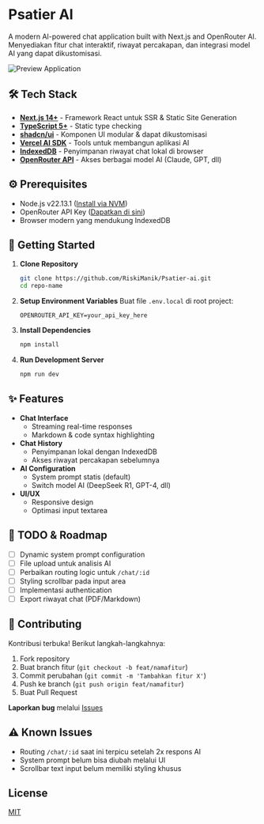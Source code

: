 # Psatier AI

A modern AI-powered chat application built with Next.js and OpenRouter AI. Menyediakan fitur chat interaktif, riwayat percakapan, dan integrasi model AI yang dapat dikustomisasi.

![Preview Application](https://images.unsplash.com/photo-1651559038978-7079d2300016?q=80&w=2070&auto=format&fit=crop&ixlib=rb-4.0.3&ixid=M3wxMjA3fDB8MHxwaG90by1wYWdlfHx8fGVufDB8fHx8fA%3D%3D)

## 🛠 Tech Stack

- **[Next.js 14+](https://nextjs.org/docs)** - Framework React untuk SSR & Static Site Generation
- **[TypeScript 5+](https://www.typescriptlang.org/docs/)** - Static type checking
- **[shadcn/ui](https://ui.shadcn.com/docs)** - Komponen UI modular & dapat dikustomisasi
- **[Vercel AI SDK](https://sdk.vercel.ai/docs)** - Tools untuk membangun aplikasi AI
- **[IndexedDB](https://developer.mozilla.org/en-US/docs/Web/API/IndexedDB_API)** - Penyimpanan riwayat chat lokal di browser
- **[OpenRouter API](https://openrouter.ai/docs)** - Akses berbagai model AI (Claude, GPT, dll)

## ⚙️ Prerequisites

- Node.js v22.13.1 ([Install via NVM](https://github.com/nvm-sh/nvm))
- OpenRouter API Key ([Dapatkan di sini](https://openrouter.ai/keys))
- Browser modern yang mendukung IndexedDB

## 🚀 Getting Started

1. **Clone Repository**

   ```bash
   git clone https://github.com/RiskiManik/Psatier-ai.git
   cd repo-name
   ```

2. **Setup Environment Variables**
   Buat file `.env.local` di root project:

   ```env
   OPENROUTER_API_KEY=your_api_key_here
   ```

3. **Install Dependencies**

   ```bash
   npm install
   ```

4. **Run Development Server**
   ```bash
   npm run dev
   ```

## ✨ Features

- **Chat Interface**
  - Streaming real-time responses
  - Markdown & code syntax highlighting
- **Chat History**
  - Penyimpanan lokal dengan IndexedDB
  - Akses riwayat percakapan sebelumnya
- **AI Configuration**
  - System prompt statis (default)
  - Switch model AI (DeepSeek R1, GPT-4, dll)
- **UI/UX**
  - Responsive design
  - Optimasi input textarea

## 📌 TODO & Roadmap

- [ ] Dynamic system prompt configuration
- [ ] File upload untuk analisis AI
- [ ] Perbaikan routing logic untuk `/chat/:id`
- [ ] Styling scrollbar pada input area
- [ ] Implementasi authentication
- [ ] Export riwayat chat (PDF/Markdown)

## 🤝 Contributing

Kontribusi terbuka! Berikut langkah-langkahnya:

1. Fork repository
2. Buat branch fitur (`git checkout -b feat/namafitur`)
3. Commit perubahan (`git commit -m 'Tambahkan fitur X'`)
4. Push ke branch (`git push origin feat/namafitur`)
5. Buat Pull Request

**Laporkan bug** melalui [Issues](https://github.com/RiskiManik/Psatier-ai/issues)

## ⚠️ Known Issues

- Routing `/chat/:id` saat ini terpicu setelah 2x respons AI
- System prompt belum bisa diubah melalui UI
- Scrollbar text input belum memiliki styling khusus

## License

[MIT](https://choosealicense.com/licenses/mit/)
